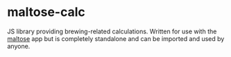 # maltose-calc

JS library providing brewing-related calculations. Written for use with the
[maltose](https://github.com/erock2112/maltose) app but is completely standalone
and can be imported and used by anyone.
